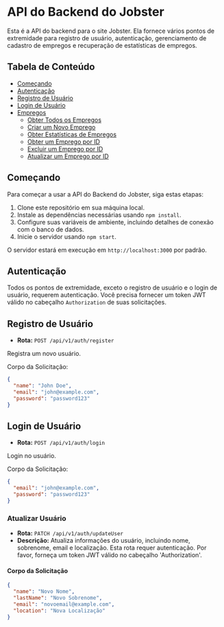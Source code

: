 
# API do Backend do Jobster


Esta é a API do backend para o site Jobster. Ela fornece vários pontos de extremidade para registro de usuário, autenticação, gerenciamento de cadastro de empregos e recuperação de estatísticas de empregos.

## Tabela de Conteúdo

- [Começando](#começando)
- [Autenticação](#autenticação)
- [Registro de Usuário](#registro-de-usuário)
- [Login de Usuário](#login-de-usuário)
- [Empregos](#empregos)
  - [Obter Todos os Empregos](#obter-todos-os-empregos)
  - [Criar um Novo Emprego](#criar-um-novo-emprego)
  - [Obter Estatísticas de Empregos](#obter-estatísticas-de-empregos)
  - [Obter um Emprego por ID](#obter-um-emprego-por-id)
  - [Excluir um Emprego por ID](#excluir-um-emprego-por-id)
  - [Atualizar um Emprego por ID](#atualizar-um-emprego-por-id)

## Começando

Para começar a usar a API do Backend do Jobster, siga estas etapas:

1. Clone este repositório em sua máquina local.
2. Instale as dependências necessárias usando `npm install`.
3. Configure suas variáveis de ambiente, incluindo detalhes de conexão com o banco de dados.
4. Inicie o servidor usando `npm start`.

O servidor estará em execução em `http://localhost:3000` por padrão.

## Autenticação

Todos os pontos de extremidade, exceto o registro de usuário e o login de usuário, requerem autenticação. Você precisa fornecer um token JWT válido no cabeçalho `Authorization` de suas solicitações.

## Registro de Usuário

- **Rota:** `POST /api/v1/auth/register`

Registra um novo usuário.

Corpo da Solicitação:

```json
{
  "name": "John Doe",
  "email": "john@example.com",
  "password": "password123"
}
```

## Login de Usuário

- **Rota:** `POST /api/v1/auth/login`

Login no usuário.

Corpo da Solicitação:

```json
{
  "email": "john@example.com",
  "password": "password123"
}
```

### Atualizar Usuário

- **Rota:** `PATCH /api/v1/auth/updateUser`
- **Descrição:** Atualiza informações do usuário, incluindo nome, sobrenome, email e localização. Esta rota requer autenticação. Por favor, forneça um token JWT válido no cabeçalho 'Authorization'.


#### Corpo da Solicitação

```json
{
  "name": "Novo Nome",
  "lastName": "Novo Sobrenome",
  "email": "novoemail@example.com",
  "location": "Nova Localização"
}
```


